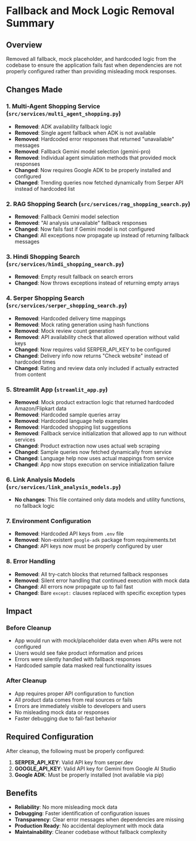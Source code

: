 # Fallback and Mock Logic Removal Summary

## Overview
Removed all fallback, mock placeholder, and hardcoded logic from the codebase to ensure the application fails fast when dependencies are not properly configured rather than providing misleading mock responses.

## Changes Made

### 1. Multi-Agent Shopping Service (`src/services/multi_agent_shopping.py`)
- **Removed**: ADK availability fallback logic
- **Removed**: Single agent fallback when ADK is not available
- **Removed**: Hardcoded error responses that returned "unavailable" messages
- **Removed**: Fallback Gemini model selection (gemini-pro)
- **Removed**: Individual agent simulation methods that provided mock responses
- **Changed**: Now requires Google ADK to be properly installed and configured
- **Changed**: Trending queries now fetched dynamically from Serper API instead of hardcoded list

### 2. RAG Shopping Search (`src/services/rag_shopping_search.py`)
- **Removed**: Fallback Gemini model selection
- **Removed**: "AI analysis unavailable" fallback responses
- **Changed**: Now fails fast if Gemini model is not configured
- **Changed**: All exceptions now propagate up instead of returning fallback messages

### 3. Hindi Shopping Search (`src/services/hindi_shopping_search.py`)
- **Removed**: Empty result fallback on search errors
- **Changed**: Now throws exceptions instead of returning empty arrays

### 4. Serper Shopping Search (`src/services/serper_shopping_search.py`)
- **Removed**: Hardcoded delivery time mappings
- **Removed**: Mock rating generation using hash functions
- **Removed**: Mock review count generation
- **Removed**: API availability check that allowed operation without valid keys
- **Changed**: Now requires valid SERPER_API_KEY to be configured
- **Changed**: Delivery info now returns "Check website" instead of hardcoded times
- **Changed**: Rating and review data only included if actually extracted from content

### 5. Streamlit App (`streamlit_app.py`)
- **Removed**: Mock product extraction logic that returned hardcoded Amazon/Flipkart data
- **Removed**: Hardcoded sample queries array
- **Removed**: Hardcoded language help examples
- **Removed**: Hardcoded shopping list suggestions
- **Removed**: Fallback service initialization that allowed app to run without services
- **Changed**: Product extraction now uses actual web scraping
- **Changed**: Sample queries now fetched dynamically from service
- **Changed**: Language help now uses actual mappings from service
- **Changed**: App now stops execution on service initialization failure

### 6. Link Analysis Models (`src/services/link_analysis_models.py`)
- **No changes**: This file contained only data models and utility functions, no fallback logic

### 7. Environment Configuration
- **Removed**: Hardcoded API keys from `.env` file
- **Removed**: Non-existent `google-adk` package from requirements.txt
- **Changed**: API keys now must be properly configured by user

### 8. Error Handling
- **Removed**: All try-catch blocks that returned fallback responses
- **Removed**: Silent error handling that continued execution with mock data
- **Changed**: All errors now propagate up to fail fast
- **Changed**: Bare `except:` clauses replaced with specific exception types

## Impact

### Before Cleanup
- App would run with mock/placeholder data even when APIs were not configured
- Users would see fake product information and prices
- Errors were silently handled with fallback responses
- Hardcoded sample data masked real functionality issues

### After Cleanup
- App requires proper API configuration to function
- All product data comes from real sources or fails
- Errors are immediately visible to developers and users
- No misleading mock data or responses
- Faster debugging due to fail-fast behavior

## Required Configuration
After cleanup, the following must be properly configured:

1. **SERPER_API_KEY**: Valid API key from serper.dev
2. **GOOGLE_API_KEY**: Valid API key for Gemini from Google AI Studio
3. **Google ADK**: Must be properly installed (not available via pip)

## Benefits
- **Reliability**: No more misleading mock data
- **Debugging**: Faster identification of configuration issues
- **Transparency**: Clear error messages when dependencies are missing
- **Production Ready**: No accidental deployment with mock data
- **Maintainability**: Cleaner codebase without fallback complexity